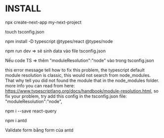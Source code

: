 # INSTALL

npx create-next-app my-next-project

touch tsconfig.json 

npm install -D typescript @types/react @types/node

npm run dev  => sẽ sinh data vào file tsconfig.json 

Nếu code TS => thêm "moduleResolution":"node" vào trong tsconfig.json 

this error message tell how to fix this problem, the typescript default module resolution is classic, 
this would not search from node_modules. That why tell you did not found the module that in the node_modules folder. 
more info you can read from here: https://www.typescriptlang.org/docs/handbook/module-resolution.html, so fix your problem, 
try add this config in the tsconfig.json file:
"moduleResolution":"node",

npm i --save react-query

npm i antd

Validate form bằng form của antd